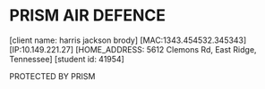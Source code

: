 # PRISM AIR DEFENCE

[client name: harris jackson brody]
[MAC:1343.454532.345343]
[IP:10.149.221.27]
[HOME_ADDRESS: 5612 Clemons Rd, East Ridge, Tennessee]
[student id: 41954]

PROTECTED BY PRISM
